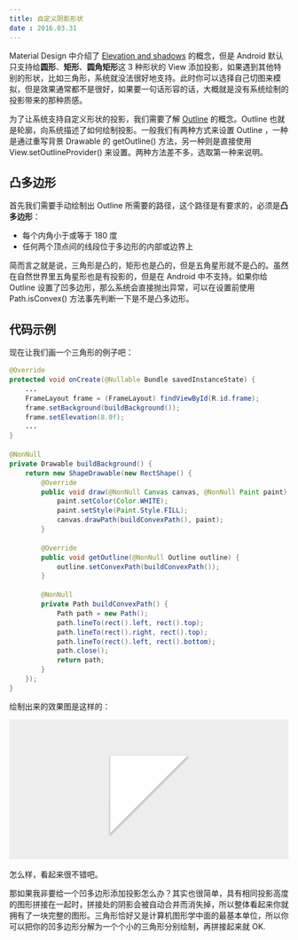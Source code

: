 ```yaml
---
title: 自定义阴影形状
date : 2016.03.31
---
```


Material Design 中介绍了 [Elevation and shadows](https://material.io/design/environment/elevation.html) 的概念，但是 Android 默认只支持给**圆形**、**矩形**、**圆角矩形**这 3 种形状的 View 添加投影，如果遇到其他特别的形状，比如三角形，系统就没法很好地支持。此时你可以选择自己切图来模拟，但是效果通常都不是很好，如果要一句话形容的话，大概就是没有系统绘制的投影带来的那种质感。

为了让系统支持自定义形状的投影，我们需要了解 [Outline](https://developer.android.com/reference/android/graphics/Outline?hl=zh-cn) 的概念。Outline 也就是轮廓，向系统描述了如何绘制投影。一般我们有两种方式来设置 Outline ，一种是通过重写背景 Drawable 的 getOutline() 方法，另一种则是直接使用 View.setOutlineProvider() 来设置。两种方法差不多，选取第一种来说明。

## 凸多边形

首先我们需要手动绘制出 Outline 所需要的路径，这个路径是有要求的，必须是**凸多边形**：

 - 每个内角小于或等于 180 度
 - 任何两个顶点间的线段位于多边形的内部或边界上

简而言之就是说，三角形是凸的，矩形也是凸的，但是五角星形就不是凸的。虽然在自然世界里五角星形也是有投影的，但是在 Android 中不支持。如果你给 Outline 设置了凹多边形，那么系统会直接抛出异常，可以在设置前使用 Path.isConvex() 方法事先判断一下是不是凸多边形。

## 代码示例

现在让我们画一个三角形的例子吧：

```Java
@Override
protected void onCreate(@Nullable Bundle savedInstanceState) {
    ...
    FrameLayout frame = (FrameLayout) findViewById(R.id.frame);
    frame.setBackground(buildBackground());
    frame.setElevation(8.0f);
    ...
}

@NonNull
private Drawable buildBackground() {
    return new ShapeDrawable(new RectShape() {
        @Override
        public void draw(@NonNull Canvas canvas, @NonNull Paint paint) {
            paint.setColor(Color.WHITE);
            paint.setStyle(Paint.Style.FILL);
            canvas.drawPath(buildConvexPath(), paint);
        }

        @Override
        public void getOutline(@NonNull Outline outline) {
            outline.setConvexPath(buildConvexPath());
        }

        @NonNull
        private Path buildConvexPath() {
            Path path = new Path();
            path.lineTo(rect().left, rect().top);
            path.lineTo(rect().right, rect().top);
            path.lineTo(rect().left, rect().bottom);
            path.close();
            return path;
        }
    });
}
```

绘制出来的效果图是这样的：

![](/images/2016-03-31-triangle.png)

怎么样，看起来很不错吧。

那如果我非要给一个凹多边形添加投影怎么办？其实也很简单，具有相同投影高度的图形拼接在一起时，拼接处的阴影会被自动合并而消失掉，所以整体看起来你就拥有了一块完整的图形。三角形恰好又是计算机图形学中面的最基本单位，所以你可以把你的凹多边形分解为一个个小的三角形分别绘制，再拼接起来就 OK.
